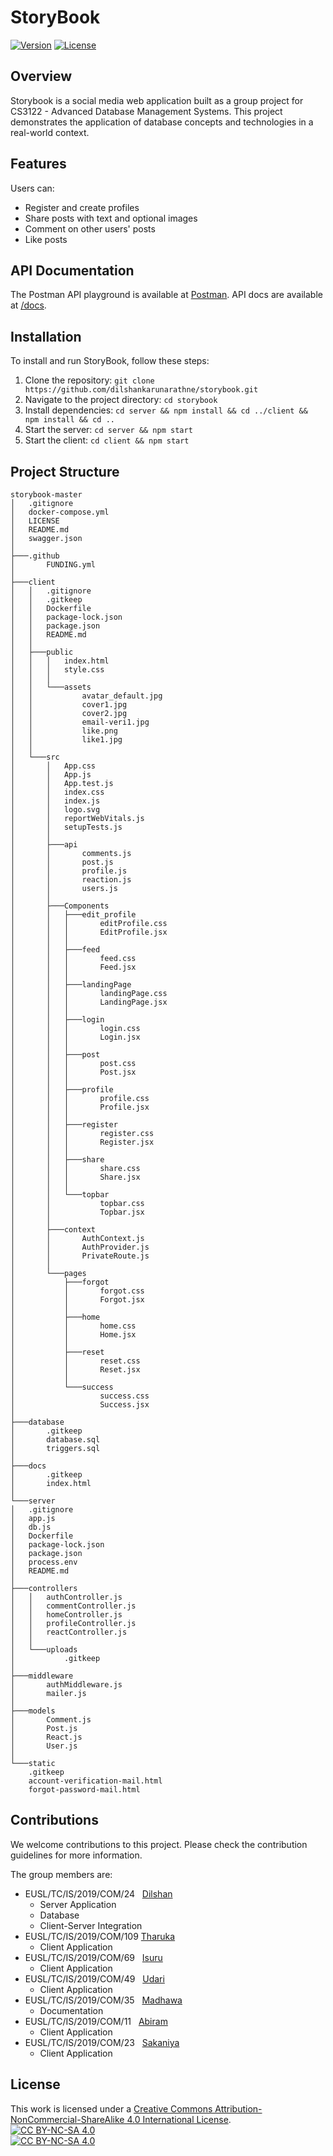 # StoryBook

[![Version](https://img.shields.io/badge/version-1.0-brightgreen.svg)](https://pypi.org/project/ad-topic-recommender/)
[![License](https://img.shields.io/badge/license-CC%20BY--NC--SA%204.0-blue.svg)](https://creativecommons.org/licenses/by-nc-sa/4.0/)

## Overview

Storybook is a social media web application built as a group project for CS3122 - Advanced Database Management Systems.
This project demonstrates the application of database concepts and technologies in a real-world context.

## Features

Users can:

- Register and create profiles
- Share posts with text and optional images
- Comment on other users' posts
- Like posts

## API Documentation

The Postman API playground is available at [Postman](https://www.postman.com/karunarathne/workspace/storybook/overview).
API docs are available at [/docs](https://github.com/dilshankarunarathne/storybook/tree/master/docs).

## Installation

To install and run StoryBook, follow these steps:

1. Clone the repository: `git clone https://github.com/dilshankarunarathne/storybook.git`
2. Navigate to the project directory: `cd storybook`
3. Install dependencies: `cd server && npm install && cd ../client && npm install && cd ..`
4. Start the server: `cd server && npm start`
5. Start the client: `cd client && npm start`

## Project Structure

```
storybook-master
│   .gitignore
│   docker-compose.yml
│   LICENSE
│   README.md
│   swagger.json
│
├───.github
│       FUNDING.yml
│
├───client
│   │   .gitignore
│   │   .gitkeep
│   │   Dockerfile
│   │   package-lock.json
│   │   package.json
│   │   README.md
│   │
│   ├───public
│   │   │   index.html
│   │   │   style.css
│   │   │
│   │   └───assets
│   │           avatar_default.jpg
│   │           cover1.jpg
│   │           cover2.jpg
│   │           email-veri1.jpg
│   │           like.png
│   │           like1.jpg
│   │
│   └───src
│       │   App.css
│       │   App.js
│       │   App.test.js
│       │   index.css
│       │   index.js
│       │   logo.svg
│       │   reportWebVitals.js
│       │   setupTests.js
│       │
│       ├───api
│       │       comments.js
│       │       post.js
│       │       profile.js
│       │       reaction.js
│       │       users.js
│       │
│       ├───Components
│       │   ├───edit_profile
│       │   │       editProfile.css
│       │   │       EditProfile.jsx
│       │   │
│       │   ├───feed
│       │   │       feed.css
│       │   │       Feed.jsx
│       │   │
│       │   ├───landingPage
│       │   │       landingPage.css
│       │   │       LandingPage.jsx
│       │   │
│       │   ├───login
│       │   │       login.css
│       │   │       Login.jsx
│       │   │
│       │   ├───post
│       │   │       post.css
│       │   │       Post.jsx
│       │   │
│       │   ├───profile
│       │   │       profile.css
│       │   │       Profile.jsx
│       │   │
│       │   ├───register
│       │   │       register.css
│       │   │       Register.jsx
│       │   │
│       │   ├───share
│       │   │       share.css
│       │   │       Share.jsx
│       │   │
│       │   └───topbar
│       │           topbar.css
│       │           Topbar.jsx
│       │
│       ├───context
│       │       AuthContext.js
│       │       AuthProvider.js
│       │       PrivateRoute.js
│       │
│       └───pages
│           ├───forgot
│           │       forgot.css
│           │       Forgot.jsx
│           │
│           ├───home
│           │       home.css
│           │       Home.jsx
│           │
│           ├───reset
│           │       reset.css
│           │       Reset.jsx
│           │
│           └───success
│                   success.css
│                   Success.jsx
│
├───database
│       .gitkeep
│       database.sql
│       triggers.sql
│
├───docs
│       .gitkeep
│       index.html
│
└───server
│   .gitignore
│   app.js
│   db.js
│   Dockerfile
│   package-lock.json
│   package.json
│   process.env
│   README.md
│
├───controllers
│   │   authController.js
│   │   commentController.js
│   │   homeController.js
│   │   profileController.js
│   │   reactController.js
│   │
│   └───uploads
│           .gitkeep
│
├───middleware
│       authMiddleware.js
│       mailer.js
│
├───models
│       Comment.js
│       Post.js
│       React.js
│       User.js
│
└───static
    .gitkeep
    account-verification-mail.html
    forgot-password-mail.html
```

## Contributions

We welcome contributions to this project. Please check the contribution guidelines for more information.

The group members are:

- EUSL/TC/IS/2019/COM/24&nbsp;&nbsp;  [Dilshan](https://github.com/dilshankarunarathne)
  - Server Application
  - Database
  - Client-Server Integration
- EUSL/TC/IS/2019/COM/109 [Tharuka](https://github.com/NadeeTharuka)
  - Client Application
- EUSL/TC/IS/2019/COM/69&nbsp;&nbsp; [Isuru](https://github.com/isurudayananda)
  - Client Application
- EUSL/TC/IS/2019/COM/49&nbsp;&nbsp; [Udari](https://github.com/UdariAdhikaram)
  - Client Application
- EUSL/TC/IS/2019/COM/35&nbsp;&nbsp; [Madhawa](https://github.com/MadhawaRathnayaka)
  - Documentation
- EUSL/TC/IS/2019/COM/11&nbsp;&nbsp; [Abiram]()
  - Client Application
- EUSL/TC/IS/2019/COM/23&nbsp;&nbsp; [Sakaniya](https://github.com/sakapanchu)
  - Client Application

## License

This work is licensed under a
[Creative Commons Attribution-NonCommercial-ShareAlike 4.0 International License][cc-by-nc-sa].  
[![CC BY-NC-SA 4.0][cc-by-nc-sa-shield]][cc-by-nc-sa]  
[![CC BY-NC-SA 4.0][cc-by-nc-sa-image]][cc-by-nc-sa]  

[cc-by-nc-sa]: http://creativecommons.org/licenses/by-nc-sa/4.0/
[cc-by-nc-sa-image]: https://licensebuttons.net/l/by-nc-sa/4.0/88x31.png
[cc-by-nc-sa-shield]: https://img.shields.io/badge/License-CC%20BY--NC--SA%204.0-lightgrey.svg

